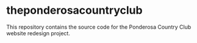 # theponderosacountryclub
This repository contains the source code for the Ponderosa Country Club website redesign project.
